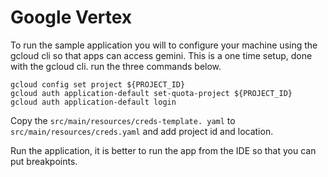 # Google Vertex  

To run the sample application you will to configure your machine using the 
gcloud cli so that apps can access gemini. This is a one time setup, done with
the gcloud cli. run the three commands below.

```shell
gcloud config set project ${PROJECT_ID} 
gcloud auth application-default set-quota-project ${PROJECT_ID}
gcloud auth application-default login
``` 
Copy the `src/main/resources/creds-template.
yaml` to `src/main/resources/creds.yaml` and add project id and location.

Run the application, it is better to run the app from the IDE so that you can 
put breakpoints.

